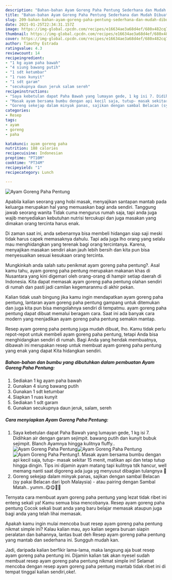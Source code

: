 ```yaml
---
description: "Bahan-bahan Ayam Goreng Paha Pentung Sederhana dan Mudah Dibuat"
title: "Bahan-bahan Ayam Goreng Paha Pentung Sederhana dan Mudah Dibuat"
slug: 209-bahan-bahan-ayam-goreng-paha-pentung-sederhana-dan-mudah-dibuat
date: 2021-01-25T22:34:31.157Z
image: https://img-global.cpcdn.com/recipes/e16634ae3a68d4ef/680x482cq70/ayam-goreng-paha-pentung-foto-resep-utama.jpg
thumbnail: https://img-global.cpcdn.com/recipes/e16634ae3a68d4ef/680x482cq70/ayam-goreng-paha-pentung-foto-resep-utama.jpg
cover: https://img-global.cpcdn.com/recipes/e16634ae3a68d4ef/680x482cq70/ayam-goreng-paha-pentung-foto-resep-utama.jpg
author: Timothy Estrada
ratingvalue: 4.3
reviewcount: 14
recipeingredient:
- "1 kg ayam paha bawah"
- "4 siung bawang putih"
- "1 sdt ketumbar"
- "1 ruas kunyit"
- "1 sdt garam"
- "secukupnya daun jeruk salam sereh"
recipeinstructions:
- "Saya kebetulan dapat Paha Bawah yang lumayan gede, 1 kg isi 7. Didihkan air dengan garam sejimpit. bawang putih dan kunyit bubuk sejimpit. Blanch Ayamnya hingga kulitnya fluffy.."
- "Masak ayam bersama bumbu dengan api kecil saja, tutup- masak sekitar 15 menit, matikan api dan tetap tutup hingga dingin. Tips ini dijamin ayam matang tapi kulitnya tdk hancur, well memang nanti saat digoreng ada juga yg menyusut dibagian tulangnya 🤩"
- "Goreng sekejap dalam minyak panas, sajikan dengan sambal Belacan (sy pakai Belacan dari Ipoh Malaysia) - atau pairing dengan Sambal Matah.. yumm..😋😋👨‍🍳"
categories:
- Resep
tags:
- ayam
- goreng
- paha

katakunci: ayam goreng paha 
nutrition: 188 calories
recipecuisine: Indonesian
preptime: "PT10M"
cooktime: "PT34M"
recipeyield: "1"
recipecategory: Lunch

---
```



![Ayam Goreng Paha Pentung](https://img-global.cpcdn.com/recipes/e16634ae3a68d4ef/680x482cq70/ayam-goreng-paha-pentung-foto-resep-utama.jpg)

Apabila kalian seorang yang hobi masak, menyajikan santapan mantab pada keluarga merupakan hal yang memuaskan bagi anda sendiri. Tanggung jawab seorang  wanita Tidak cuma mengurus rumah saja, tapi anda juga wajib menyediakan kebutuhan nutrisi tercukupi dan juga masakan yang dimakan orang tercinta harus enak.

Di zaman  saat ini, anda sebenarnya bisa membeli hidangan siap saji meski tidak harus capek memasaknya dahulu. Tapi ada juga lho orang yang selalu mau menghidangkan yang terenak bagi orang tercintanya. Karena, menyajikan masakan sendiri akan jauh lebih bersih dan kita pun bisa menyesuaikan sesuai kesukaan orang tercinta. 



Mungkinkah anda salah satu penikmat ayam goreng paha pentung?. Asal kamu tahu, ayam goreng paha pentung merupakan makanan khas di Nusantara yang kini digemari oleh orang-orang di hampir setiap daerah di Indonesia. Kita dapat memasak ayam goreng paha pentung olahan sendiri di rumah dan pasti jadi camilan kegemaranmu di akhir pekan.

Kalian tidak usah bingung jika kamu ingin mendapatkan ayam goreng paha pentung, lantaran ayam goreng paha pentung gampang untuk ditemukan dan juga kita pun bisa mengolahnya sendiri di tempatmu. ayam goreng paha pentung dapat dibuat memalui beragam cara. Saat ini ada banyak cara modern yang menjadikan ayam goreng paha pentung semakin mantap.

Resep ayam goreng paha pentung juga mudah dibuat, lho. Kamu tidak perlu repot-repot untuk membeli ayam goreng paha pentung, tetapi Anda bisa menghidangkan sendiri di rumah. Bagi Anda yang hendak membuatnya, dibawah ini merupakan resep untuk membuat ayam goreng paha pentung yang enak yang dapat Kita hidangkan sendiri.

<!--inarticleads1-->

##### Bahan-bahan dan bumbu yang dibutuhkan dalam pembuatan Ayam Goreng Paha Pentung:

1. Sediakan 1 kg ayam paha bawah
1. Gunakan 4 siung bawang putih
1. Gunakan 1 sdt ketumbar
1. Siapkan 1 ruas kunyit
1. Sediakan 1 sdt garam
1. Gunakan secukupnya daun jeruk, salam, sereh




<!--inarticleads2-->

##### Cara menyiapkan Ayam Goreng Paha Pentung:

1. Saya kebetulan dapat Paha Bawah yang lumayan gede, 1 kg isi 7. Didihkan air dengan garam sejimpit. bawang putih dan kunyit bubuk sejimpit. Blanch Ayamnya hingga kulitnya fluffy..
<img src="https://img-global.cpcdn.com/steps/e80439a572593de2/160x128cq70/ayam-goreng-paha-pentung-langkah-memasak-1-foto.jpg" alt="Ayam Goreng Paha Pentung"><img src="https://img-global.cpcdn.com/steps/74d3348f3c4bd001/160x128cq70/ayam-goreng-paha-pentung-langkah-memasak-1-foto.jpg" alt="Ayam Goreng Paha Pentung"><img src="https://img-global.cpcdn.com/steps/3b3ab007eae6e3d4/160x128cq70/ayam-goreng-paha-pentung-langkah-memasak-1-foto.jpg" alt="Ayam Goreng Paha Pentung">1. Masak ayam bersama bumbu dengan api kecil saja, tutup- masak sekitar 15 menit, matikan api dan tetap tutup hingga dingin. Tips ini dijamin ayam matang tapi kulitnya tdk hancur, well memang nanti saat digoreng ada juga yg menyusut dibagian tulangnya 🤩
1. Goreng sekejap dalam minyak panas, sajikan dengan sambal Belacan (sy pakai Belacan dari Ipoh Malaysia) - atau pairing dengan Sambal Matah.. yumm..😋😋👨‍🍳




Ternyata cara membuat ayam goreng paha pentung yang lezat tidak ribet ini enteng sekali ya! Kamu semua bisa mencobanya. Resep ayam goreng paha pentung Cocok sekali buat anda yang baru belajar memasak ataupun juga bagi anda yang telah lihai memasak.

Apakah kamu ingin mulai mencoba buat resep ayam goreng paha pentung nikmat simple ini? Kalau kalian mau, ayo kalian segera buruan siapin peralatan dan bahannya, lantas buat deh Resep ayam goreng paha pentung yang mantab dan sederhana ini. Sungguh mudah kan. 

Jadi, daripada kalian berfikir lama-lama, maka langsung aja buat resep ayam goreng paha pentung ini. Dijamin kalian tak akan nyesel sudah membuat resep ayam goreng paha pentung nikmat simple ini! Selamat mencoba dengan resep ayam goreng paha pentung mantab tidak ribet ini di tempat tinggal kalian sendiri,oke!.

